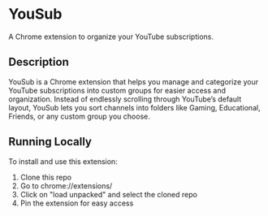 # YouSub

A Chrome extension to organize your YouTube subscriptions.

## Description

YouSub is a Chrome extension that helps you manage and categorize your YouTube subscriptions into custom groups for easier access and organization. Instead of endlessly scrolling through YouTube’s default layout, YouSub lets you sort channels into folders like Gaming, Educational, Friends, or any custom group you choose.

## Running Locally

To install and use this extension:

1. Clone this repo
2. Go to chrome://extensions/
3. Click on "load unpacked" and select the cloned repo
4. Pin the extension for easy access

